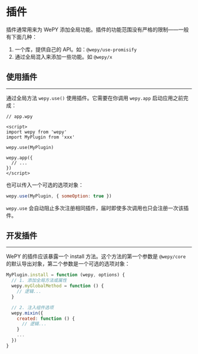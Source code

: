 # 插件

插件通常用来为 WePY 添加全局功能。插件的功能范围没有严格的限制——一般有下面几种：

1. 一个库，提供自己的 API。如：```@wepy/use-promisify```
2. 通过全局混入来添加一些功能。如 ```@wepy/x```

## 使用插件

---

通过全局方法 ```wepy.use()``` 使用插件。它需要在你调用 ```wepy.app``` 启动应用之前完成：

```vue
// app.wpy

<script>
import wepy from 'wepy'
import MyPlugin from 'xxx'

wepy.use(MyPlugin)

wepy.app({
  // ...
})
</script>

```

也可以传入一个可选的选项对象：

```javascript
wepy.use(MyPlugin, { someOption: true })
```

```wepy.use``` 会自动阻止多次注册相同插件，届时即使多次调用也只会注册一次该插件。

## 开发插件

---

WePY 的插件应该暴露一个 install 方法。这个方法的第一个参数是 ```@wepy/core``` 的默认导出对象，第二个参数是一个可选的选项对象：

```javascript
MyPlugin.install = function (wepy, options) {
  // 1. 添加全局方法或属性
  wepy.myGlobalMethod = function () {
    // 逻辑...
  }

  // 2. 注入组件选项
  wepy.mixin({
    created: function () {
      // 逻辑...
    }
    ...
  })
}
```
